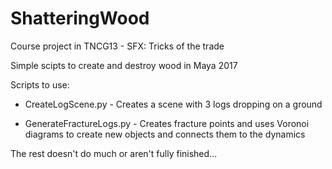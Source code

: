 # ShatteringWood
Course project in TNCG13 - SFX: Tricks of the trade

Simple scipts to create and destroy wood in Maya 2017

Scripts to use:

* CreateLogScene.py		-	Creates a scene with 3 logs dropping on a ground

* GenerateFractureLogs.py	-	Creates fracture points and uses Voronoi diagrams to create new objects and connects them to the dynamics


The rest doesn't do much or aren't fully finished...